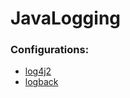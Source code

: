 # JavaLogging

### Configurations:
* [log4j2](https://github.com/Valzavator/JavaLogging/blob/master/src/main/resources/log4j2.xml)
* [logback](https://github.com/Valzavator/JavaLogging/blob/master/src/main/resources/logback.xml)
